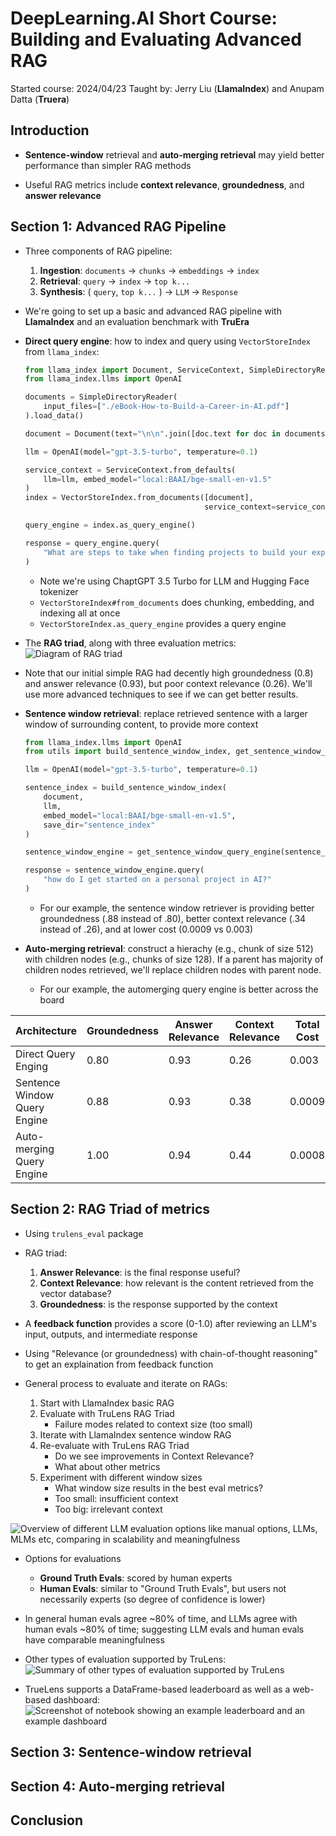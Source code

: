 # DeepLearning.AI Short Course: Building and Evaluating Advanced RAG

Started course: 2024/04/23
Taught by: Jerry Liu (**LlamaIndex**) and Anupam Datta (**Truera**)

## Introduction

* **Sentence-window** retrieval and **auto-merging retrieval** may yield better performance than simpler RAG methods

* Useful RAG metrics include **context relevance**, **groundedness**, and **answer relevance**

## Section 1: Advanced RAG Pipeline

* Three components of RAG pipeline:
    1. **Ingestion**: `documents` -> `chunks` -> `embeddings` -> `index`
    2. **Retrieval**: `query` -> `index` -> `top k...`
    3. **Synthesis**: ( `query`, `top k...` ) -> `LLM` -> `Response`

* We're going to set up a basic and advanced RAG pipeline with **LlamaIndex** and an evaluation benchmark with **TruEra**

* **Direct query engine**: how to index and query using `VectorStoreIndex` from `llama_index`: 
    ```py
    from llama_index import Document, ServiceContext, SimpleDirectoryReader, VectorStoreIndex
    from llama_index.llms import OpenAI

    documents = SimpleDirectoryReader(
        input_files=["./eBook-How-to-Build-a-Career-in-AI.pdf"]
    ).load_data()

    document = Document(text="\n\n".join([doc.text for doc in documents]))

    llm = OpenAI(model="gpt-3.5-turbo", temperature=0.1)

    service_context = ServiceContext.from_defaults(
        llm=llm, embed_model="local:BAAI/bge-small-en-v1.5"
    )
    index = VectorStoreIndex.from_documents([document],
                                            service_context=service_context)
    
    query_engine = index.as_query_engine()

    response = query_engine.query(
        "What are steps to take when finding projects to build your experience?"
    )
    ```
    - Note we're using ChaptGPT 3.5 Turbo for LLM and Hugging Face tokenizer
    - `VectorStoreIndex#from_documents` does chunking, embedding, and indexing all at once
    - `VectorStoreIndex.as_query_engine` provides a query engine

* The **RAG triad**, along with three evaluation metrics:
    ![Diagram of RAG triad](./images/building-and-evaluating-advanced-rag.rag-triad.png)

* Note that our initial simple RAG had decently high groundedness (0.8) and answer relevance (0.93), but poor context relevance (0.26). We'll use more advanced techniques to see if we can get better results.

* **Sentence window retrieval**: replace retrieved sentence with a larger window of surrounding content, to provide more context
    ```py
    from llama_index.llms import OpenAI
    from utils import build_sentence_window_index, get_sentence_window_query_engine

    llm = OpenAI(model="gpt-3.5-turbo", temperature=0.1)

    sentence_index = build_sentence_window_index(
        document,
        llm,
        embed_model="local:BAAI/bge-small-en-v1.5",
        save_dir="sentence_index"
    )

    sentence_window_engine = get_sentence_window_query_engine(sentence_index)

    response = sentence_window_engine.query(
        "how do I get started on a personal project in AI?"
    )
    ```
    - For our example, the sentence window retriever is providing better groundedness (.88 instead of .80), better context relevance (.34 instead of .26), and at lower cost (0.0009 vs 0.003)

* **Auto-merging retrieval**: construct a hierachy (e.g., chunk of size 512) with children nodes (e.g., chunks of size 128). If a parent has majority of children nodes retrieved, we'll replace children nodes with parent node.
    - For our example, the automerging query engine is better across the board

| Architecture | Groundedness | Answer Relevance | Context Relevance | Total Cost |
| ------------ | ------------ | ---------------- | ----------------- | ---------- |
| Direct Query Enging | 0.80 | 0.93 | 0.26 | 0.003 |
| Sentence Window Query Engine | 0.88 | 0.93 | 0.38 | 0.0009 |
| Auto-merging Query Engine | 1.00 | 0.94 | 0.44 | 0.0008 |

## Section 2: RAG Triad of metrics

* Using `trulens_eval` package

* RAG triad:
    1. **Answer Relevance**: is the final response useful?
    2. **Context Relevance**: how relevant is the content retrieved from the vector database?
    3. **Groundedness**: is the response supported by the context

* A **feedback function** provides a score (0-1.0) after reviewing an LLM's input, outputs, and intermediate response

* Using "Relevance (or groundedness) with chain-of-thought reasoning" to get an explaination from feedback function

* General process to evaluate and iterate on RAGs:
    1. Start with LlamaIndex basic RAG
    2. Evaluate with TruLens RAG Triad
        - Failure modes related to context size (too small)
    3. Iterate with LlamaIndex sentence window RAG
    4. Re-evaluate with TruLens RAG Triad
        - Do we see improvements in Context Relevance?
        - What about other metrics
    5. Experiment with different window sizes
        - What window size results in the best eval metrics?
        - Too small: insufficient context
        - Too big: irrelevant context

![Overview of different LLM evaluation options like manual options, LLMs, MLMs etc, comparing in scalability and meaningfulness](images/building-and-evaluating-advanced-rag.different-eval-options.png)

* Options for evaluations
    - **Ground Truth Evals**: scored by human experts
    - **Human Evals**: similar to "Ground Truth Evals", but users not necessarily experts (so degree of confidence is lower)

* In general human evals agree ~80% of time, and LLMs agree with human evals ~80% of time; suggesting LLM evals and human evals have comparable meaningfulness

* Other types of evaluation supported by TruLens:
    ![Summary of other types of evaluation supported by TruLens](images/building-and-evaluating-advanced-rag.other-truval-evaluations.png)

* TrueLens supports a DataFrame-based leaderboard as well as a web-based dashboard:
    ![Screenshot of notebook showing an example leaderboard and an example dashboard](images/building-and-evaluating-advanced-rag.truelens-leaderboard-dashboards.png)

## Section 3: Sentence-window retrieval

## Section 4: Auto-merging retrieval

## Conclusion